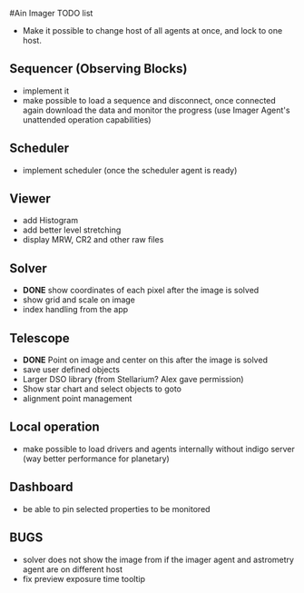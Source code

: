 #Ain Imager TODO list

- Make it possible to change host of all agents at once, and lock to one host.

## Sequencer (Observing Blocks)
- implement it
- make possible to load a sequence and disconnect, once connected again download the data and
monitor the progress (use Imager Agent's unattended operation capabilities)

## Scheduler
- implement scheduler (once the scheduler agent is ready)

## Viewer
- add Histogram
- add better level stretching
- display MRW, CR2 and other raw files

## Solver
- **DONE** show coordinates of each pixel after the image is solved
- show grid and scale on image
- index handling from the app

## Telescope
- **DONE** Point on image and center on this after the image is solved
- save user defined objects
- Larger DSO library (from Stellarium? Alex gave permission)
- Show star chart and select objects to goto
- alignment point management

## Local operation
- make possible to load drivers and agents internally without indigo server (way better performance for planetary)

## Dashboard
- be able to pin selected properties to be monitored

## BUGS
- solver does not show the image from if the imager agent and astrometry agent are on different host
- fix preview exposure time tooltip
